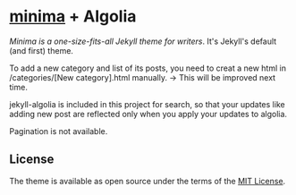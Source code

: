 # [minima](https://github.com/jekyll/minima) + Algolia

*Minima is a one-size-fits-all Jekyll theme for writers*. It's Jekyll's default (and first) theme.  

To add a new category and list of its posts, you need to creat a new html in /categories/[New category].html manually. -> This will be improved next time.

jekyll-algolia is included in this project for search, so that your updates like adding new post are reflected only when you apply your updates to algolia.

Pagination is not available.

## License

The theme is available as open source under the terms of the [MIT License](http://opensource.org/licenses/MIT).
